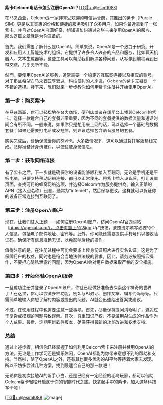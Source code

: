 **紫卡Celcom电话卡怎么注册OpenAI？**[[TG💪+ @esim1088](https://t.me/s/esim1088)]

在马来西亚，Celcom是一家非常受欢迎的电信运营商，其推出的紫卡（Purple SIM）更是以其实惠的价格和便捷的服务吸引了众多用户。如果你最近拿到了一张紫卡，并且对OpenAI充满好奇，想知道如何通过这张卡来使用OpenAI的服务，那么这篇文章就是为你准备的。

首先，我们需要了解什么是OpenAI。简单来说，OpenAI是一个致力于研究、开发和应用人工智能技术的组织。它提供了许多令人兴奋的产品和服务，比如聊天机器人、文本生成器等。这些工具可以帮助我们解决各种问题，从写作到编程再到日常交流，几乎无所不能。

然而，要使用OpenAI的服务，通常需要一个稳定的互联网连接以及相应的账号。对于那些希望在马来西亚享受这一科技便利的人来说，Celcom的紫卡无疑是一个不错的选择。接下来，我们就来一步步教你如何用紫卡注册并开始使用OpenAI。

### 第一步：购买紫卡

在马来西亚，你可以轻松地在各大商场、便利店或者在线平台上找到Celcom的紫卡。选择一款适合自己的套餐非常重要，因为不同的套餐提供的数据流量和通话时间会有所不同。一般来说，如果你只是想用来上网的话，可以选择一个基础的数据套餐；如果还需要打电话或发短信，则建议选择包含语音服务的套餐。

购买完成后，请确保激活你的SIM卡。大多数情况下，这可以通过拨打客服热线完成。记得准备好身份证件，以便验证身份信息。

### 第二步：获取网络连接

有了紫卡之后，下一步就是确保你的设备能够顺利接入互联网。无论是手机还是平板电脑，只要支持移动网络连接，都可以正常使用。将紫卡插入设备后，打开设置页面，查找可用的蜂窝网络选项，并选择Celcom作为服务提供商。输入正确的APN（接入点名称）设置，通常为“internet”，然后保存更改。这样就可以保证你的设备正常连接到互联网了。

### 第三步：注册OpenAI账户

现在，让我们进入正题——如何注册OpenAI账户。访问OpenAI官方网站（https://openai.com/），点击页面上的“Sign Up”按钮，按照提示填写必要的个人信息，包括电子邮件地址、密码等。此外，你可能还需要提供手机号码以接收验证码。确保所有信息准确无误，以免影响后续的操作。

值得注意的是，在注册过程中可能会要求上传身份证照片进行实名认证。这是为了保障用户的权益，同时也是符合当地法律法规的要求。因此，请务必按照指示操作，不要担心隐私泄露的问题，因为OpenAI会对用户数据采取严格的安全措施。

### 第四步：开始体验OpenAI服务

一旦成功注册并登录了OpenAI账户，你就已经做好准备去探索这个神奇的世界了！在这里，你可以尝试多种功能，例如与AI对话、创作文章、编写代码等等。只需简单地输入你想了解的内容或提出的问题，AI就会迅速给出答案或建议。

不过，在使用过程中也需要注意一些事项。首先，尽量保持提问清晰明了，避免过于复杂或模糊的问题导致误解。其次，尊重知识产权，不要滥用AI生成的作品作为个人成果。最后，定期更新软件版本，确保获得最新的功能改进和技术支持。

### 总结

通过上述步骤，相信你已经掌握了如何利用Celcom紫卡来注册并使用OpenAI的方法。无论是工作学习还是娱乐休闲，OpenAI都能为你带来意想不到的帮助和支持。当然啦，除了OpenAI之外，还有其他很多优秀的AI平台等待着大家去发现。所以不妨多尝试几种方案，找到最适合自己的那一款吧！

无论你是初次接触AI的新手小白，还是已经有一定经验的老鸟玩家，都可以借助Celcom紫卡轻松开启属于你的智能时代之旅。快拿起手中的紫卡，加入这场科技革命吧！

[[TG💪+ @esim1088](https://t.me/s/esim1088) ![Image](https://i.postimg.cc/4NQfJmqS/Snipaste-2025-05-13-00-14-12.png)]
